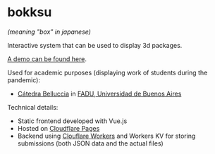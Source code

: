 # bokksu
*(meaning "box" in japanese)*

Interactive system that can be used to display 3d packages. 

[A demo can be found here](https://packaging.gzalo.com/). 

Used for academic purposes (displaying work of students during the pandemic):
- [Cátedra Belluccia](http://catedrabelluccia.com.ar/) in [FADU, Universidad de Buenos Aires](http://www.fadu.uba.ar/)

Technical details:
- Static frontend developed with Vue.js
- Hosted on [Cloudflare Pages](https://pages.cloudflare.com/)
- Backend using [Clouflare Workers](https://workers.cloudflare.com/) and Workers KV for storing submissions (both JSON data and the actual files)
